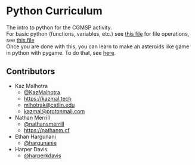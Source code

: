# Python Curriculum
The intro to python for the CGMSP activity.  
For basic python (functions, variables, etc.) see [this file](basic/basic.md) for file operations, see [this file](file/readme.md)   
Once you are done with this, you can learn to make an asteroids like game in python with pygame. To do that, see [here](https://github.com/CGMSP/python-graphics-curriculum).

## Contributors
- Kaz Malhotra      
  - [@KazMalhotra](https://github.com/kazmalhotra)   
  - https://kazmal.tech   
  - [mlhotrak@catlin.edu](mailto:malhotrak@catlin.edu)    
  - [kazmal@protonmail.com](mailto:kazmal@protonmail.com)
- Nathan Merrill   
  - [@nathansmerrill](https://github.com/nathansmerrill)   
  - https://nathanm.cf   
- Ethan Hargunani
  - [@hargunanie](https://github.com/hargunanie)    
- Harper Davis
  - [@harperkdavis](https://github.com/harperkdavis)   
  
